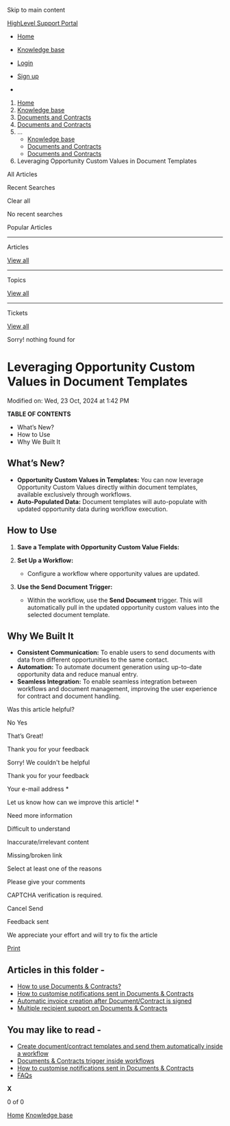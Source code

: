 Skip to main content

[ HighLevel Support Portal ](https://help.gohighlevel.com)

  * [ Home ](/support/home)
  * [ Knowledge base ](/support/solutions)

  * [Login](/support/login)
  * [Sign up](/support/signup)
  * 

  1. [Home](/support/home)
  2. [Knowledge base](/support/solutions)
  3. [Documents and Contracts](/support/solutions/48000453974)
  4. [Documents and Contracts](/support/solutions/folders/155000000203)
  5. ... 
     * [Knowledge base](/support/solutions)
     * [Documents and Contracts](/support/solutions/48000453974)
     * [Documents and Contracts](/support/solutions/folders/155000000203)
  6. Leveraging Opportunity Custom Values in Document Templates

All  Articles 

Recent Searches

Clear all

No recent searches

Popular Articles

* * *

Articles

[View all](/support/search/solutions)

* * *

Topics

[View all](/support/search/topics)

* * *

Tickets

[View all](/support/search/tickets)

Sorry! nothing found for   

# Leveraging Opportunity Custom Values in Document Templates

Modified on: Wed, 23 Oct, 2024 at 1:42 PM

**TABLE OF CONTENTS**

  * What’s New?
  * How to Use
  * Why We Built It

## What’s New?

  * **Opportunity Custom Values in Templates:** You can now leverage Opportunity Custom Values directly within document templates, available exclusively through workflows.
  * **Auto-Populated Data:** Document templates will auto-populate with updated opportunity data during workflow execution.

## How to Use

  1. **Save a Template with Opportunity Custom Value Fields:**

  2. **Set Up a Workflow:**

     * Configure a workflow where opportunity values are updated.
  3. **Use the Send Document Trigger:**

     * Within the workflow, use the **Send Document** trigger. This will automatically pull in the updated opportunity custom values into the selected document template.

## Why We Built It

  * **Consistent Communication:** To enable users to send documents with data from different opportunities to the same contact.
  * **Automation:** To automate document generation using up-to-date opportunity data and reduce manual entry.
  * **Seamless Integration:** To enable seamless integration between workflows and document management, improving the user experience for contract and document handling.

Was this article helpful?

No  Yes 

That’s Great!

Thank you for your feedback

Sorry! We couldn't be helpful

Thank you for your feedback

Your e-mail address *

Let us know how can we improve this article! *

Need more information 

Difficult to understand 

Inaccurate/irrelevant content 

Missing/broken link 

Select at least one of the reasons 

Please give your comments 

CAPTCHA verification is required. 

Cancel  Send 

Feedback sent

We appreciate your effort and will try to fix the article

[Print](javascript:print\(\))

## Articles in this folder -

  * [How to use Documents & Contracts?](/support/solutions/articles/155000000594-how-to-use-documents-contracts-)
  * [How to customise notifications sent in Documents & Contracts](/support/solutions/articles/155000001298-how-to-customise-notifications-sent-in-documents-contracts)
  * [Automatic invoice creation after Document/Contract is signed](/support/solutions/articles/155000001299-automatic-invoice-creation-after-document-contract-is-signed)
  * [Multiple recipient support on Documents & Contracts](/support/solutions/articles/155000001300-multiple-recipient-support-on-documents-contracts)

## You may like to read -

  * [Create document/contract templates and send them automatically inside a workflow](/support/solutions/articles/155000001301-create-document-contract-templates-and-send-them-automatically-inside-a-workflow)
  * [Documents & Contracts trigger inside workflows](/support/solutions/articles/155000001491-documents-contracts-trigger-inside-workflows)
  * [How to customise notifications sent in Documents & Contracts](/support/solutions/articles/155000001298-how-to-customise-notifications-sent-in-documents-contracts)
  * [FAQs](/support/solutions/articles/155000002000-faqs)

**X**

0 of 0 []()

[Home](/support/home) [Knowledge base](/support/solutions)
